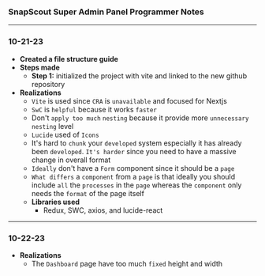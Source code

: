 ### SnapScout Super Admin Panel Programmer Notes

---

### 10-21-23

- **Created a file structure guide**
- **Steps made**
  - **Step 1:** initialized the project with vite and linked to the new github repository
- **Realizations**
  - `Vite` is used since `CRA` is `unavailable` and focused for Nextjs
  - `SwC` is `helpful` because it works `faster`
  - Don't `apply too much` `nesting` because it provide more `unnecessary nesting` level
  - `Lucide` used of `Icons`
  - It's hard to `chunk` your `developed` system especially it has already been `developed`. `It's harder` since you need to have a massive change in overall format
  - `Ideally` don't have a `Form` component since it should be a `page`
  - `What differs` a `component` from a `page` is that ideally you should include `all` the `processes` in the `page` whereas the `component` only needs the `format` of the page itself
  - **Libraries used**
    - Redux, SWC, axios, and lucide-react

---

### 10-22-23

- **Realizations**
  - The `Dashboard` page have too much `fixed` height and width
